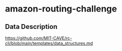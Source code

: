 # amazon-routing-challenge


## Data Description

https://github.com/MIT-CAVE/rc-cli/blob/main/templates/data_structures.md 